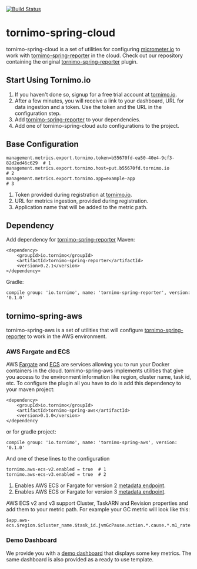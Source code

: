 [![Build Status](https://circleci.com/gh/tornimo/tornimo-spring-cloud.svg?style=shield)](https://circleci.com/gh/tornimo/tornimo-spring-cloud)


# tornimo-spring-cloud
tornimo-spring-cloud is a set of utilities for configuring [micrometer.io](micrometer.io) to work with [tornimo-spring-reporter](https://github.com/tornimo/tornimo-spring-reporter) in the cloud.
Check out our repository containing the original [tornimo-spring-reporter](https://github.com/tornimo/tornimo-spring-reporter) plugin.

## Start Using Tornimo.io
1) If you haven't done so, signup for a free trial account at [tornimo.io](https://tornimo.io/start-free-trial/).
2) After a few minutes, you will receive a link to your dashboard, URL for data ingestion and a token. Use the token and the URL in the configuration step.
3) Add [tornimo-spring-reporter](https://github.com/tornimo/tornimo-spring-reporter) to your dependencies.
4) Add one of tornimo-spring-cloud auto configurations to the project.

## Base Configuration
``` 
management.metrics.export.tornimo.token=b55670fd-ea50-40e4-9cf3-82d2ed46c629  # 1
management.metrics.export.tornimo.host=put.b55670fd.tornimo.io                # 2
management.metrics.export.tornimo.app=example-app                             # 3
``` 
1) Token provided during registration at [tornimo.io](tornimo.io).
2) URL for metrics ingestion, provided during registration.
3) Application name that will be added to the metric path.

## Dependency
Add dependency for [tornimo-spring-reporter](https://github.com/tornimo/tornimo-spring-reporter)
Maven:
```
<dependency>
    <groupId>io.tornimo</groupId>
    <artifactId>tornimo-spring-reporter</artifactId>
    <version>0.2.1</version>
</dependency>
```
Gradle:
```
compile group: 'io.tornimo', name: 'tornimo-spring-reporter', version: '0.1.0'
```

## tornimo-spring-aws
tornimo-spring-aws is a set of utilities that will configure [tornimo-spring-reporter](https://github.com/tornimo/tornimo-spring-reporter) to work in the AWS environment.

### AWS Fargate and ECS
AWS [Fargate](https://aws.amazon.com/fargate/) and [ECS](https://aws.amazon.com/ecs/) are services allowing you to run your Docker containers in the cloud. tornimo-spring-aws implements utilities that give you access to the environment information like
region, cluster name, task id, etc.
To configure the plugin all you have to do is add this dependency to your maven project:  

```
<dependency>
    <groupId>io.tornimo</groupId>
    <artifactId>tornimo-spring-aws</artifactId>
    <version>0.1.0</version>
</dependency
```
or for gradle project:
```
compile group: 'io.tornimo', name: 'tornimo-spring-aws', version: '0.1.0'
```

And one of these lines to the configuration
```
tornimo.aws-ecs-v2.enabled = true  # 1
tornimo.aws-ecs-v3.enabled = true  # 2
```
1) Enables AWS ECS or Fargate for version 2 [metadata endpoint](https://docs.aws.amazon.com/AmazonECS/latest/developerguide/task-metadata-endpoint.html).
2) Enables AWS ECS or Fargate for version 3 [metadata endpoint](https://docs.aws.amazon.com/AmazonECS/latest/developerguide/task-metadata-endpoint.html).

AWS ECS v2 and v3 support Cluster, TaskARN and Revision properties and add them to your metric path. 
For example your GC metric will look like this:
```
$app.aws-ecs.$region.$cluster_name.$task_id.jvmGcPause.action.*.cause.*.m1_rate
```

### Demo Dashboard
We provide you with a [demo dashboard](https://demo.tornimo.io/d/iYJJmNnZz/spring-demo-application?orgId=1&from=now-6h&to=now) that displays some key metrics.
The same dashboard is also provided as a ready to use template.

